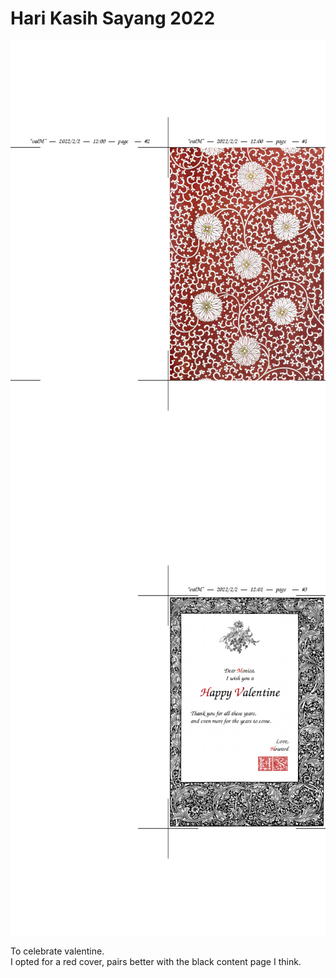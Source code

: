 # Hari Kasih Sayang 2022

![](./valM1.png)
![](./valM2.png)

To celebrate valentine.  
I opted for a red cover, pairs better with the black content page I think. 
